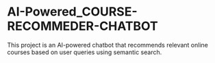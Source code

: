# AI-Powered_COURSE-RECOMMEDER-CHATBOT
This project is an AI-powered chatbot that recommends relevant online courses based on user queries using semantic search.
